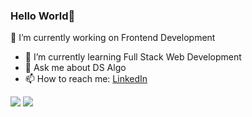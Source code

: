 ### Hello World👋

<!--
**geekySapien/geekySapien** is a ✨ _special_ ✨ repository because its `README.md` (this file) appears on your GitHub profile.

Here are some ideas to get you started:

- 🔭 I’m currently working on ...
- 🌱 I’m currently learning ...
- 👯 I’m looking to collaborate on ...
- 🤔 I’m looking for help with ...
- 💬 Ask me about ...
- 📫 How to reach me: ...
- 😄 Pronouns: ...
- ⚡ Fun fact: ...
-->
🔭 I’m currently working on Frontend Development
- 🌱 I’m currently learning Full Stack Web Development
- 💬 Ask me about DS Algo
- 📫 How to reach me: [LinkedIn](https://www.linkedin.com/in/riya-dhanwani/)
<img src="https://github-readme-stats.vercel.app/api?username=geekySapien&&show_icons=true&title_color=ffffff&icon_color=bb2acf&text_color=daf7dc&bg_color=151515" />
<img src="https://github-readme-stats.vercel.app/api/top-langs/?username=geekySapien&layout=compact)](https://github.com/anuraghazra/github-readme-stats)"/>
